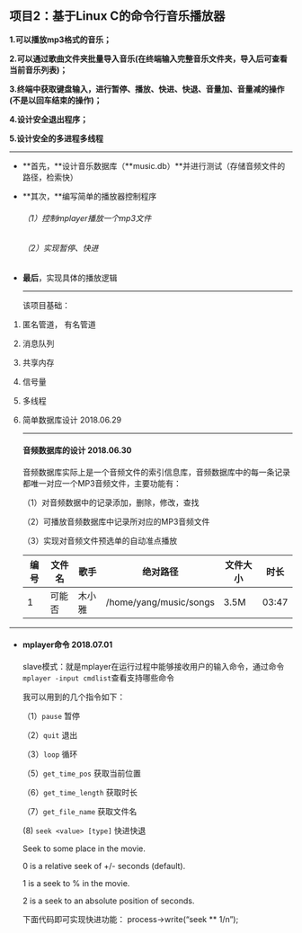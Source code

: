 ## 项目2：**基于Linux C的命令行音乐播放器**

**1.可以播放mp3格式的音乐；**

**2.可以通过歌曲文件夹批量导入音乐(在终端输入完整音乐文件夹，导入后可查看当前音乐列表)；**

**3.终端中获取键盘输入，进行暂停、播放、快进、快退、音量加、音量减的操作(不是以回车结束的操作)；**

**4.设计安全退出程序；**

**5.设计安全的多进程多线程**

------

- **首先，**设计音乐数据库（**music.db）**并进行测试（存储音频文件的路径，检索快）

- **其次，**编写简单的播放器控制程序

  ###### （1）控制mplayer播放一个mp3文件

  ###### （2）实现暂停、快进

- **最后**，实现具体的播放逻辑

  ------

  该项目基础：

1. 匿名管道， 有名管道

2. 消息队列

3. 共享内存

4. 信号量

5. 多线程

6. 简单数据库设计                                                                                                                                2018.06.29

   ------

   #### 音频数据库的设计	2018.06.30

   音频数据库实际上是一个音频文件的索引信息库，音频数据库中的每一条记录都唯一对应一个MP3音频文件，主要功能有：

   （1）对音频数据中的记录添加，删除，修改，查找

   （2）可播放音频数据库中记录所对应的MP3音频文件

   （3）实现对音频文件预选单的自动准点播放

   | 编号 | 文件名 | 歌手   | 绝对路径               | 文件大小 | 时长  |
   | ---- | ------ | ------ | ---------------------- | -------- | ----- |
   | 1    | 可能否 | 木小雅 | /home/yang/music/songs | 3.5M     | 03:47 |


------

- #### mplayer命令	2018.07.01

  slave模式：就是mplayer在运行过程中能够接收用户的输入命令，通过命令`mplayer -input cmdlist`查看支持哪些命令

  我可以用到的几个指令如下：

  （1）`pause` 暂停

  （2）`quit` 退出

  （3）`loop`  循环

  （5）`get_time_pos` 获取当前位置

  （6）`get_time_length` 获取时长

  （7）`get_file_name` 获取文件名

    (8)  `seek <value> [type]`     快进快退

  Seek to some place in the movie. 

  0 is a relative seek of +/- <value> seconds (default). 

  1 is a seek to <value> % in the movie. 

  2 is a seek to an absolute position of <value> seconds. 

  下面代码即可实现快进功能： process->write(“seek ** 1/n”);